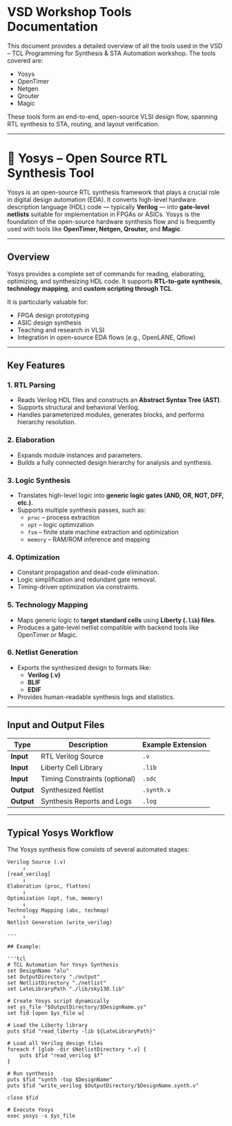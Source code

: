 # VSD Workshop Tools Documentation

This document provides a detailed overview of all the tools used in the VSD – TCL Programming for Synthesis & STA Automation workshop. The tools covered are:

- Yosys  
- OpenTimer  
- Netgen  
- Qrouter  
- Magic  

These tools form an end-to-end, open-source VLSI design flow, spanning RTL synthesis to STA, routing, and layout verification.

---

# 🧠 Yosys – Open Source RTL Synthesis Tool

Yosys is an open-source RTL synthesis framework that plays a crucial role in digital design automation (EDA). It converts high-level hardware description language (HDL) code — typically **Verilog** — into **gate-level netlists** suitable for implementation in FPGAs or ASICs. Yosys is the foundation of the open-source hardware synthesis flow and is frequently used with tools like **OpenTimer, Netgen, Qrouter,** and **Magic**.

---

## Overview

Yosys provides a complete set of commands for reading, elaborating, optimizing, and synthesizing HDL code. It supports **RTL-to-gate synthesis**, **technology mapping**, and **custom scripting through TCL**.  

It is particularly valuable for:
- FPGA design prototyping  
- ASIC design synthesis  
- Teaching and research in VLSI  
- Integration in open-source EDA flows (e.g., OpenLANE, Qflow)

---

## Key Features

### 1. RTL Parsing
- Reads Verilog HDL files and constructs an **Abstract Syntax Tree (AST)**.  
- Supports structural and behavioral Verilog.  
- Handles parameterized modules, generates blocks, and performs hierarchy resolution.

### 2. Elaboration
- Expands module instances and parameters.
- Builds a fully connected design hierarchy for analysis and synthesis.

### 3. Logic Synthesis
- Translates high-level logic into **generic logic gates (AND, OR, NOT, DFF, etc.)**.  
- Supports multiple synthesis passes, such as:
  - `proc` – process extraction  
  - `opt` – logic optimization  
  - `fsm` – finite state machine extraction and optimization  
  - `memory` – RAM/ROM inference and mapping  

### 4. Optimization
- Constant propagation and dead-code elimination.  
- Logic simplification and redundant gate removal.  
- Timing-driven optimization via constraints.  

### 5. Technology Mapping
- Maps generic logic to **target standard cells** using **Liberty (`.lib`) files**.  
- Produces a gate-level netlist compatible with backend tools like OpenTimer or Magic.

### 6. Netlist Generation
- Exports the synthesized design to formats like:
  - **Verilog (.v)**
  - **BLIF**
  - **EDIF**
- Provides human-readable synthesis logs and statistics.

---

## Input and Output Files

| Type | Description | Example Extension |
|------|--------------|------------------|
| **Input** | RTL Verilog Source | `.v` |
| **Input** | Liberty Cell Library | `.lib` |
| **Input** | Timing Constraints (optional) | `.sdc` |
| **Output** | Synthesized Netlist | `.synth.v` |
| **Output** | Synthesis Reports and Logs | `.log` |

---

## Typical Yosys Workflow

The Yosys synthesis flow consists of several automated stages:

```text
Verilog Source (.v)
     ↓
[read_verilog]
     ↓
Elaboration (proc, flatten)
     ↓
Optimization (opt, fsm, memory)
     ↓
Technology Mapping (abc, techmap)
     ↓
Netlist Generation (write_verilog)

---

## Example:

'''tcl
# TCL Automation for Yosys Synthesis
set DesignName "alu"
set OutputDirectory "./output"
set NetlistDirectory "./netlist"
set LateLibraryPath "./lib/sky130.lib"

# Create Yosys script dynamically
set ys_file "$OutputDirectory/$DesignName.ys"
set fid [open $ys_file w]

# Load the Liberty library
puts $fid "read_liberty -lib ${LateLibraryPath}"

# Load all Verilog design files
foreach f [glob -dir $NetlistDirectory *.v] {
    puts $fid "read_verilog $f"
}

# Run synthesis
puts $fid "synth -top $DesignName"
puts $fid "write_verilog $OutputDirectory/$DesignName.synth.v"

close $fid

# Execute Yosys
exec yosys -s $ys_file
